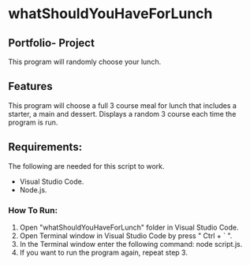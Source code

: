 # whatShouldYouHaveForLunch

## Portfolio- Project
This program will randomly choose your lunch.

## Features
This program will choose a full 3 course meal for lunch that includes a starter, a main and dessert.
Displays a random 3 course each time the program is run.

## Requirements:
The following are needed for this script to work.
 * Visual Studio Code.
 * Node.js. 

### How To Run:
1. Open "whatShouldYouHaveForLunch" folder in Visual Studio Code.
2. Open Terminal window in Visual Studio Code by press " Ctrl + ` ".
3. In the Terminal window enter the following command: node script.js.
4. If you want to run the program again, repeat step 3.
